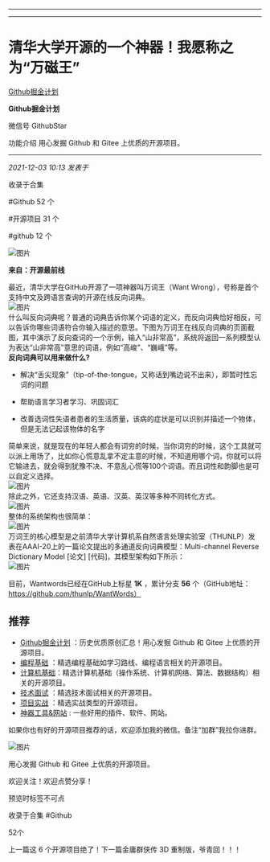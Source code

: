 ----------------------------------------
----------------------------------------
#  清华大学开源的一个神器！我愿称之为“万磁王”

[ Github掘金计划 ](javascript:void\(0\);)

**Github掘金计划** ![]()

微信号 GithubStar

功能介绍 用心发掘 Github 和 Gitee 上优质的开源项目。

____

_2021-12-03 10:13_ _发表于_

收录于合集

#Github 52 个

#开源项目 31 个

#github 12 个

![图片](https://mmbiz.qpic.cn/mmbiz_png/oa2exq9t5MJugq4WtDDeOxuOknjl6cZLiadaO6jo5PJBDF7lB23xn7NkqYeySCxJDV0FXUFw4edl3gm5kVBAXXw/640?wx_fmt=png&wxfrom=5&wx_lazy=1&wx_co=1)

**来自：开源最前线**  
  
最近，清华大学在GitHub开源了一项神器叫万词王（Want Wrong），号称是首个支持中文及跨语言查询的开源在线反向词典。  
![图片](https://mmbiz.qpic.cn/sz_mmbiz_png/kOTNkic5gVBE0tibUibI6oaYVCzxAuITtchRGsch2OjrmFBPicImJeDhpj1q5M8Tksibic4RDGqLSkkez3icJQ0f06Xsw/640?wx_fmt=png&wxfrom=5&wx_lazy=1&wx_co=1)  
什么叫反向词典呢？普通的词典告诉你某个词语的定义，而反向词典恰好相反，可以告诉你哪些词语符合你输入描述的意思。下图为万词王在线反向词典的页面截图，其中演示了反向查词的一个示例，输入“山非常高”，系统将返回一系列模型认为表达“山非常高”意思的词语，例如“高峻”、“巍峨”等。  
 **反向词典可以用来做什么?**

  * 解决“舌尖现象”（tip-of-the-tongue，又称话到嘴边说不出来），即暂时性忘词的问题

  * 帮助语言学习者学习、巩固词汇

  * 改善选词性失语者患者的生活质量，该病的症状是可以识别并描述一个物体，但是无法记起该物体的名字

  
简单来说，就是现在的年轻人都会有词穷的时候，当你词穷的时候，这个工具就可以派上用场了，比如你心慌意乱拿不定主意的时候，不知道用哪个词，你就可以将它输进去，就会得到犹豫不决、不意乱心慌等100个词语。而且词性和韵脚也是可以自定义选择。  
![图片](https://mmbiz.qpic.cn/sz_mmbiz_png/kOTNkic5gVBE0tibUibI6oaYVCzxAuITtch83p7XtcluLWGl24BKib19W0Bw7JaenFxvEQTY2Rlb9Ezep7cM6YcLxQ/640?wx_fmt=png)  
除此之外，它还支持汉语、英语、汉英、英汉等多种不同转化方式。  
![图片](https://mmbiz.qpic.cn/sz_mmbiz_png/kOTNkic5gVBE0tibUibI6oaYVCzxAuITtchAKVjpHOLESG0z8qFoeOgBwygERPcqBKwwHdhJHkcRKDY1f0PWkrUcg/640?wx_fmt=png)  
整体的系统架构也很简单：  
![图片](https://mmbiz.qpic.cn/sz_mmbiz_png/kOTNkic5gVBE0tibUibI6oaYVCzxAuITtchian7PCKAFwpPHk3QnZXaUr4ZybYCnTlwCrKLrJmL8XcNZ0l0m9MM45w/640?wx_fmt=png)  
万词王的核心模型是之前清华大学计算机系自然语言处理实验室（THUNLP）发表在AAAI-20上的一篇论文提出的多通道反向词典模型：Multi-channel
Reverse Dictionary Model [论文] [代码]，其模型架构如下所示：  
![图片](https://mmbiz.qpic.cn/sz_mmbiz_png/kOTNkic5gVBE0tibUibI6oaYVCzxAuITtchqSjFokf0MPfV4NeL0Pq07j16tcOTv7wpQ2qB5g3zC4jkcZH4x72jSQ/640?wx_fmt=png)  
  
目前，Wantwords已经在GitHub上标星 **1K** ，累计分支 **56**
个（GitHub地址：https://github.com/thunlp/WantWords）

## 推荐

  * [Github掘金计划](https://mp.weixin.qq.com/mp/appmsgalbum?__biz=MzIwNDgzMzI3Mg==&action=getalbum&album_id=1571213952619954180#wechat_redirect) ：历史优质原创汇总！用心发掘 Github 和 Gitee 上优质的开源项目。
  * [编程基础](https://mp.weixin.qq.com/mp/appmsgalbum?action=getalbum&album_id=1632585323454971905&__biz=MzIwNDgzMzI3Mg==#wechat_redirect) ：精选编程基础如学习路线、编程语言相关的开源项目。
  * [计算机基础](https://mp.weixin.qq.com/mp/appmsgalbum?action=getalbum&album_id=1635325633234780161&__biz=MzIwNDgzMzI3Mg==#wechat_redirect)：精选计算机基础（操作系统、计算机网络、算法、数据结构）相关的开源项目。
  * [技术面试](https://mp.weixin.qq.com/mp/appmsgalbum?action=getalbum&album_id=1632589980491366403&__biz=MzIwNDgzMzI3Mg==#wechat_redirect) ：精选技术面试相关的开源项目。
  * [项目实战](https://mp.weixin.qq.com/mp/appmsgalbum?action=getalbum&album_id=1632590550748938241&__biz=MzIwNDgzMzI3Mg==#wechat_redirect) ：精选实战类型的开源项目。
  * [神器工具&网站](https://mp.weixin.qq.com/mp/appmsgalbum?__biz=MzIwNDgzMzI3Mg==&action=getalbum&album_id=1692140336665378820#wechat_redirect) : 一些好用的插件、软件、网站。

如果你也有好的开源项目推荐的话，欢迎添加我的微信。备注“加群”我拉你进群。

![图片](https://mmbiz.qpic.cn/mmbiz_png/BcyAypujBVZicmqoVNJbBhEKKIGFI8OGS6UoEicMO6j8Vw1v1Ah40Sc1cJgZFAzSMtL1r2iav2eZhNgsGSfJ3NCDg/640?wx_fmt=png)

用心发掘 Github 和 Gitee 上优质的开源项目。

欢迎关注！欢迎点赞分享！

预览时标签不可点

收录于合集 #Github

52个

上一篇这 6 个开源项目绝了！下一篇金庸群侠传 3D 重制版，爷青回！！！


